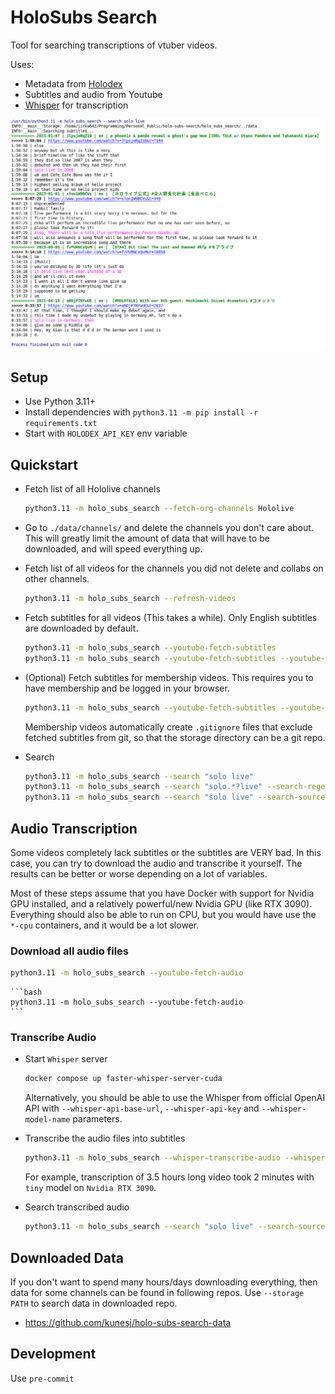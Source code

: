 # HoloSubs Search

Tool for searching transcriptions of vtuber videos.

Uses:
- Metadata from [Holodex](https://holodex.net)
- Subtitles and audio from Youtube
- [Whisper](https://github.com/fedirz/faster-whisper-server) for transcription

![example.png](./example.png)


## Setup

- Use Python 3.11+
- Install dependencies with `python3.11 -m pip install -r requirements.txt`
- Start with `HOLODEX_API_KEY` env variable


## Quickstart

- Fetch list of all Hololive channels

    ```bash
    python3.11 -m holo_subs_search --fetch-org-channels Hololive
    ```


- Go to `./data/channels/` and delete the channels you don't care about. This will greatly limit the amount of data that will have to be downloaded, and will speed everything up.


- Fetch list of all videos for the channels you did not delete and collabs on other channels.

    ```bash
    python3.11 -m holo_subs_search --refresh-videos
    ```


- Fetch subtitles for all videos (This takes a while). Only English subtitles are downloaded by default.

    ```bash
    python3.11 -m holo_subs_search --youtube-fetch-subtitles
    python3.11 -m holo_subs_search --youtube-fetch-subtitles --youtube-fetch-subtitles-langs en jp id
    ```


- (Optional) Fetch subtitles for membership videos. This requires you to have membership and be logged in your browser.

    ```bash
    python3.11 -m holo_subs_search --youtube-fetch-subtitles --youtube-memberships UCHsx4Hqa-1ORjQTh9TYDhww --youtube-cookies-from-browser chrome
    ```

  Membership videos automatically create `.gitignore` files that exclude fetched subtitles from git, so that the storage directory can be a git repo.


- Search

    ```bash
    python3.11 -m holo_subs_search --search "solo live"
    python3.11 -m holo_subs_search --search "solo.*?live" --search-regex
    python3.11 -m holo_subs_search --search "solo live" --search-sources youtube --search-langs en
    ```


## Audio Transcription

Some videos completely lack subtitles or the subtitles are VERY bad. In this case, you can try to download the audio and transcribe it yourself. The results can be better or worse depending on a lot of variables.

Most of these steps assume that you have Docker with support for Nvidia GPU installed, and a relatively powerful/new Nvidia GPU (like RTX 3090). 
Everything should also be able to run on CPU, but you would have use the `*-cpu` containers, and it would be a lot slower.

### Download all audio files

```bash
python3.11 -m holo_subs_search --youtube-fetch-audio
```

    ```bash
    python3.11 -m holo_subs_search --youtube-fetch-audio
    ```


### Transcribe Audio

- Start `Whisper` server

    ```bash
    docker compose up faster-whisper-server-cuda
    ```
    
    Alternatively, you should be able to use the Whisper from official OpenAI API with `--whisper-api-base-url`, `--whisper-api-key` and `--whisper-model-name` parameters.


- Transcribe the audio files into subtitles

    ```bash
    python3.11 -m holo_subs_search --whisper-transcribe-audio --whisper-model-size tiny
    ```

    For example, transcription of 3.5 hours long video took 2 minutes with `tiny` model on `Nvidia RTX 3090`.


- Search transcribed audio

    ```bash
    python3.11 -m holo_subs_search --search "solo live" --search-sources whisper
    ```


## Downloaded Data

If you don't want to spend many hours/days downloading everything, then data for some channels can be found in following repos. Use `--storage PATH` to search data in downloaded repo.

- https://github.com/kunesj/holo-subs-search-data


## Development

Use `pre-commit`
